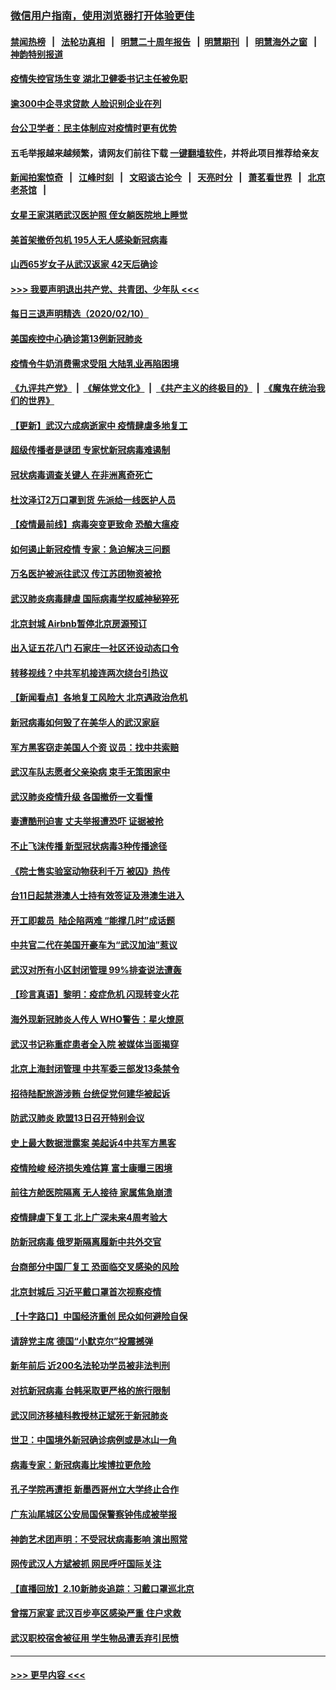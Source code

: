### [微信用户指南，使用浏览器打开体验更佳](https://github.com/gfw-breaker/banned-news1/blob/master/indexes/wechat-guide.md?t=0)
#### [禁闻热榜](热点新闻.md?t=0)  &nbsp;&nbsp;|&nbsp;&nbsp; [法轮功真相](https://github.com/gfw-breaker/truth/blob/master/README.md?t=0) &nbsp;&nbsp;|&nbsp;&nbsp; [明慧二十周年报告](https://github.com/gfw-breaker/mh-reports/blob/master/README.md?t=0) &nbsp;&nbsp;|&nbsp;&nbsp;[明慧期刊](https://github.com/gfw-breaker/mh-qikan) &nbsp;&nbsp;|&nbsp;&nbsp; [明慧海外之窗](https://github.com/gfw-breaker/mh-news/blob/master/README.md?t=0) &nbsp;&nbsp;|&nbsp;&nbsp; [神韵特别报道](https://github.com/gfw-breaker/mh-news/blob/master/shenyun.md?t=0)
#### [疫情失控官场生变 湖北卫健委书记主任被免职](../pages/nsc413/n11859848.md?t=02111344) 
#### [逾300中企寻求贷款 人脸识别企业在列](../pages/nsc413/n11860100.md?t=02111344) 
#### [台公卫学者：民主体制应对疫情时更有优势](../pages/nsc413/n11860023.md?t=02111344) 
#### 五毛举报越来越频繁，请网友们前往下载 [一键翻墙软件](https://github.com/gfw-breaker/ssr-accounts)，并将此项目推荐给亲友
#### [新闻拍案惊奇](https://github.com/gfw-breaker/banned-news1/blob/master/pages/link4.md) &nbsp;&nbsp;|&nbsp;&nbsp; [江峰时刻](https://github.com/gfw-breaker/banned-news1/blob/master/pages/link4.md) &nbsp;&nbsp;|&nbsp;&nbsp; [文昭谈古论今](https://github.com/gfw-breaker/banned-news1/blob/master/pages/link4.md) &nbsp;&nbsp;|&nbsp;&nbsp; [天亮时分](https://github.com/gfw-breaker/banned-news1/blob/master/pages/link4.md) &nbsp;&nbsp;|&nbsp;&nbsp; [萧茗看世界](https://github.com/gfw-breaker/banned-news1/blob/master/pages/link4.md) &nbsp;&nbsp;|&nbsp;&nbsp; [北京老茶馆](https://github.com/gfw-breaker/banned-news1/blob/master/pages/link4.md) &nbsp;&nbsp;|&nbsp;&nbsp; 
#### [女星王家淇晒武汉医护照 侄女躺医院地上睡觉](../pages/nsc413/n11859756.md?t=02111344) 
#### [美首架撤侨包机 195人无人感染新冠病毒](../pages/nsc413/n11859908.md?t=02111344) 
#### [山西65岁女子从武汉返家 42天后确诊](../pages/nsc413/n11859912.md?t=02111344) 
#### [>>> 我要声明退出共产党、共青团、少年队 <<<](https://github.com/begood0513/goodnews/blob/master/quit/letter.md) 
#### [每日三退声明精选（2020/02/10）](../pages/nsc413/n11860031.md?t=02111344) 
#### [美国疾控中心确诊第13例新冠肺炎](../pages/nsc413/n11859966.md?t=02111344) 
#### [疫情令牛奶消费需求受阻 大陆乳业再陷困境](../pages/nsc413/n11859859.md?t=02111344) 
#### [《九评共产党》](https://github.com/begood0513/9ping.md/blob/master/README.md) &nbsp;|&nbsp; [《解体党文化》](../../../../jtdwh.md/blob/master/README.md)  &nbsp;|&nbsp; [《共产主义的终极目的》](../../../../gczydzjmd.md/blob/master/README.md) &nbsp;|&nbsp; [《魔鬼在统治我们的世界》](../../../../mgztzwmdsj.md/blob/master/README.md) 
#### [【更新】武汉六成病逝家中 疫情肆虐多地复工](../pages/nsc413/n11801312.md?t=02111344) 
#### [超级传播者是谜团 专家忧新冠病毒难遏制](../pages/nsc413/n11859686.md?t=02111344) 
#### [冠状病毒调查关键人 在非洲离奇死亡](../pages/nsc413/n11859798.md?t=02111344) 
#### [杜汶泽订2万口罩到货 先派给一线医护人员](../pages/nsc413/n11859214.md?t=02111344) 
#### [【疫情最前线】病毒突变更致命 恐酿大瘟疫](../pages/nsc413/n11859604.md?t=02111344) 
#### [如何遏止新冠疫情 专家：急迫解决三问题](../pages/nsc413/n11859685.md?t=02111344) 
#### [万名医护被派往武汉 传江苏团物资被抢](../pages/nsc413/n11859585.md?t=02111344) 
#### [武汉肺炎病毒肆虐 国际病毒学权威神秘猝死](../pages/nsc413/n11833010.md?t=02111344) 
#### [北京封城 Airbnb暂停北京房源预订](../pages/nsc413/n11859659.md?t=02111344) 
#### [出入证五花八门 石家庄一社区还设动态口令](../pages/nsc413/n11859510.md?t=02111344) 
#### [转移视线？中共军机接连两次绕台引热议](../pages/nsc413/n11859346.md?t=02111344) 
#### [【新闻看点】各地复工风险大 北京遇政治危机](../pages/nsc413/n11859164.md?t=02111344) 
#### [新冠病毒如何毁了在美华人的武汉家庭](../pages/nsc413/n11859524.md?t=02111344) 
#### [军方黑客窃走美国人个资 议员：找中共索赔](../pages/nsc413/n11859371.md?t=02111344) 
#### [武汉车队志愿者父亲染病 束手无策困家中](../pages/nsc413/n11859117.md?t=02111344) 
#### [武汉肺炎疫情升级 各国撤侨一文看懂](../pages/nsc413/n11859313.md?t=02111344) 
#### [妻遭酷刑迫害 丈夫举报遭恐吓 证据被抢](../pages/nsc413/n11858478.md?t=02111344) 
#### [不止飞沫传播 新型冠状病毒3种传播途径](../pages/nsc413/n11859060.md?t=02111344) 
#### [《院士售实验室动物获利千万 被囚》热传](../pages/nsc413/n11859316.md?t=02111344) 
#### [台11日起禁港澳人士持有效签证及港澳生进入](../pages/nsc413/n11858423.md?t=02111344) 
#### [开工即裁员  陆企陷两难 “能撑几时”成话题](../pages/nsc413/n11859127.md?t=02111344) 
#### [中共官二代在美国开豪车为“武汉加油”惹议](../pages/nsc413/n11859039.md?t=02111344) 
#### [武汉对所有小区封闭管理 99%排查说法遭轰](../pages/nsc413/n11859264.md?t=02111344) 
#### [【珍言真语】黎明：疫症危机 闪现转变火花](../pages/nsc413/n11859199.md?t=02111344) 
#### [海外现新冠肺炎人传人 WHO警告：星火燎原](../pages/nsc413/n11859252.md?t=02111344) 
#### [武汉书记称重症患者全入院 被媒体当面揭穿](../pages/nsc413/n11859218.md?t=02111344) 
#### [北京上海封闭管理 中共军委三部发13条禁令](../pages/nsc413/n11859098.md?t=02111344) 
#### [招待陆配旅游涉贿 台统促党何建华被起诉](../pages/nsc413/n11858696.md?t=02111344) 
#### [防武汉肺炎 欧盟13日召开特别会议](../pages/nsc413/n11859088.md?t=02111344) 
#### [史上最大数据泄露案 美起诉4中共军方黑客](../pages/nsc413/n11859115.md?t=02111344) 
#### [疫情险峻 经济损失难估算 富士康曝三困境](../pages/nsc413/n11859120.md?t=02111344) 
#### [前往方舱医院隔离 无人接待 家属焦急崩溃](../pages/nsc413/n11859068.md?t=02111344) 
#### [疫情肆虐下复工 北上广深未来4周考验大](../pages/nsc413/n11859066.md?t=02111344) 
#### [防新冠病毒 俄罗斯隔离履新中共外交官](../pages/nsc413/n11859079.md?t=02111344) 
#### [台商部分中国厂复工 恐面临交叉感染的风险](../pages/nsc413/n11858646.md?t=02111344) 
#### [北京封城后 习近平戴口罩首次视察疫情](../pages/nsc413/n11858828.md?t=02111344) 
#### [【十字路口】中国经济重创 民众如何避险自保](../pages/nsc413/n11857098.md?t=02111344) 
#### [请辞党主席 德国“小默克尔”投震撼弹](../pages/nsc413/n11858583.md?t=02111344) 
#### [新年前后 近200名法轮功学员被非法判刑](../pages/nsc413/n11855720.md?t=02111344) 
#### [对抗新冠病毒 台韩采取更严格的旅行限制](../pages/nsc413/n11858936.md?t=02111344) 
#### [武汉同济移植科教授林正斌死于新冠肺炎](../pages/nsc413/n11858844.md?t=02111344) 
#### [世卫：中国境外新冠确诊病例或是冰山一角](../pages/nsc413/n11858781.md?t=02111344) 
#### [病毒专家：新冠病毒比埃博拉更危险](../pages/nsc413/n11858572.md?t=02111344) 
#### [孔子学院再遭拒 新墨西哥州立大学终止合作](../pages/nsc413/n11858661.md?t=02111344) 
#### [广东汕尾城区公安局国保警察钟伟成被举报](../pages/nsc413/n11854172.md?t=02111344) 
#### [神韵艺术团声明：不受冠状病毒影响 演出照常](../pages/nsc413/n11858801.md?t=02111344) 
#### [网传武汉人方斌被抓 网民呼吁国际关注](../pages/nsc413/n11858666.md?t=02111344) 
#### [【直播回放】2.10新肺炎追踪：习戴口罩巡北京](../pages/nsc413/n11858548.md?t=02111344) 
#### [曾摆万家宴 武汉百步亭区感染严重 住户求救](../pages/nsc413/n11858547.md?t=02111344) 
#### [武汉职校宿舍被征用 学生物品遭丢弃引民愤](../pages/nsc413/n11858221.md?t=02111344) 

----
#### [ >>> 更早内容 <<< ](../indexes/nsc413-earlier.md)
